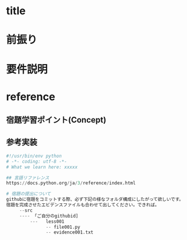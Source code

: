 # title

# 前振り

# 要件説明

# reference
## 宿題学習ポイント(Concept)

## 参考実装
``` Python:Less00x.py
#!/usr/bin/env python
# -*- coding: utf-8 -*-
# What we learn here: xxxxx

## 言語リファレンス
https://docs.python.org/ja/3/reference/index.html

# 宿題の提出について
githubに宿題をコミットする際、必ず下記の様なフォルダ構成にしたがって欲しいです。
宿題を完成させたエビデンスファイルも合わせて出してください。できれば。
　　　--src
     ---- 「ご自分のgithubid]
         ---   less001
               -- file001.py
               -- evidence001.txt
                  
